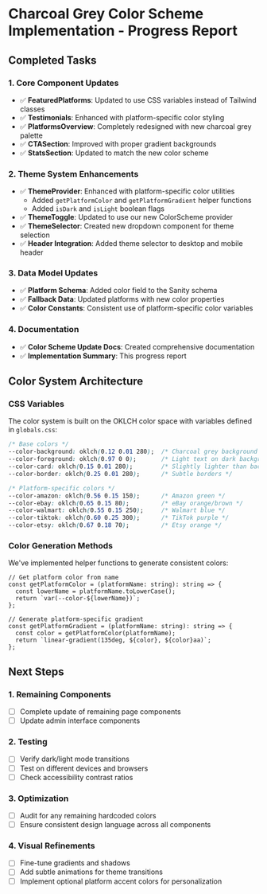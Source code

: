 # Charcoal Grey Color Scheme Implementation - Progress Report

## Completed Tasks

### 1. Core Component Updates
- ✅ **FeaturedPlatforms**: Updated to use CSS variables instead of Tailwind classes
- ✅ **Testimonials**: Enhanced with platform-specific color styling
- ✅ **PlatformsOverview**: Completely redesigned with new charcoal grey palette
- ✅ **CTASection**: Improved with proper gradient backgrounds
- ✅ **StatsSection**: Updated to match the new color scheme

### 2. Theme System Enhancements
- ✅ **ThemeProvider**: Enhanced with platform-specific color utilities
  - Added `getPlatformColor` and `getPlatformGradient` helper functions
  - Added `isDark` and `isLight` boolean flags
- ✅ **ThemeToggle**: Updated to use our new ColorScheme provider
- ✅ **ThemeSelector**: Created new dropdown component for theme selection
- ✅ **Header Integration**: Added theme selector to desktop and mobile header

### 3. Data Model Updates
- ✅ **Platform Schema**: Added color field to the Sanity schema
- ✅ **Fallback Data**: Updated platforms with new color properties
- ✅ **Color Constants**: Consistent use of platform-specific color variables

### 4. Documentation
- ✅ **Color Scheme Update Docs**: Created comprehensive documentation
- ✅ **Implementation Summary**: This progress report

## Color System Architecture

### CSS Variables
The color system is built on the OKLCH color space with variables defined in `globals.css`:

```css
/* Base colors */
--color-background: oklch(0.12 0.01 280);  /* Charcoal grey background */
--color-foreground: oklch(0.97 0 0);       /* Light text on dark backgrounds */
--color-card: oklch(0.15 0.01 280);        /* Slightly lighter than background */
--color-border: oklch(0.25 0.01 280);      /* Subtle borders */

/* Platform-specific colors */
--color-amazon: oklch(0.56 0.15 150);      /* Amazon green */
--color-ebay: oklch(0.65 0.15 80);         /* eBay orange/brown */
--color-walmart: oklch(0.55 0.15 250);     /* Walmart blue */
--color-tiktok: oklch(0.60 0.25 300);      /* TikTok purple */
--color-etsy: oklch(0.67 0.18 70);         /* Etsy orange */
```

### Color Generation Methods
We've implemented helper functions to generate consistent colors:

```tsx
// Get platform color from name
const getPlatformColor = (platformName: string): string => {
  const lowerName = platformName.toLowerCase();
  return `var(--color-${lowerName})`;
};

// Generate platform-specific gradient
const getPlatformGradient = (platformName: string): string => {
  const color = getPlatformColor(platformName);
  return `linear-gradient(135deg, ${color}, ${color}aa)`;
};
```

## Next Steps

### 1. Remaining Components
- [ ] Complete update of remaining page components
- [ ] Update admin interface components

### 2. Testing
- [ ] Verify dark/light mode transitions
- [ ] Test on different devices and browsers
- [ ] Check accessibility contrast ratios

### 3. Optimization
- [ ] Audit for any remaining hardcoded colors
- [ ] Ensure consistent design language across all components

### 4. Visual Refinements
- [ ] Fine-tune gradients and shadows
- [ ] Add subtle animations for theme transitions
- [ ] Implement optional platform accent colors for personalization

